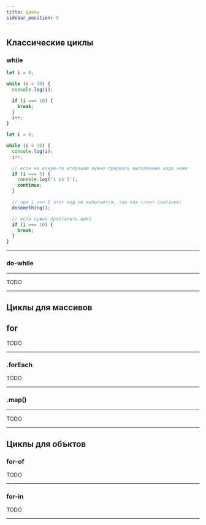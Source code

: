 ```yaml
---
title: Циклы
sidebar_position: 9
---
```


## Классические циклы

### while

```js
let i = 0;

while (i < 10) {
  console.log(i);

  if (i === 10) {
    break;
  }
  i++;
}
```

```js
let i = 0;

while (i < 10) {
  console.log(i);
  i++;

  // если на какую-то итерацию нужно прервать выполнение кода ниже
  if (i === 5) {
    console.log('i is 5');
    continue;
  }

  // при i === 5 этот код не выполнится, так как стоит continue;
  doSomething();

  // если нужно пректатить цикл
  if (i === 10) {
    break;
  }
}
```

---

### do-while

---

TODO

---

## Циклы для массивов

## for

TODO

---

### .forEach

TODO

---

### .map()

---

TODO

---

## Циклы для объктов

### for-of

TODO

---

### for-in

TODO

---
